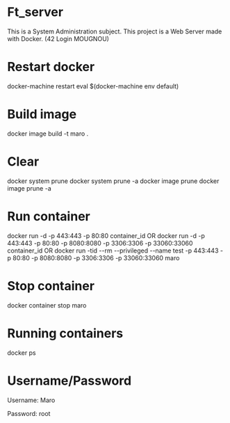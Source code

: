 # Ft_server
 This is a System Administration subject. This project is a Web Server made with Docker. (42 Login MOUGNOU)

# Restart docker
docker-machine restart
eval $(docker-machine env default)

# Build image
docker image build -t maro .

# Clear
docker system prune
docker system prune -a
docker image prune
docker image prune -a

# Run container
docker run -d -p 443:443 -p 80:80 container_id
OR
docker run -d -p 443:443 -p 80:80 -p 8080:8080 -p 3306:3306 -p 33060:33060 container_id
OR
docker run -tid --rm --privileged --name test -p 443:443 -p 80:80 -p 8080:8080 -p 3306:3306 -p 33060:33060 maro

# Stop container
docker container stop maro

# Running containers
docker ps

# Username/Password
Username: Maro

Password: root
